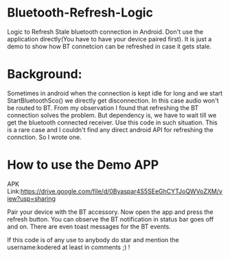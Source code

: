 # Bluetooth-Refresh-Logic
Logic to Refresh Stale bluetooth connection in Android.
Don't use the application directly(You have to have your device paired first). It is just a demo to show how BT connetcion can be refreshed in case it gets stale.

Background:
=============
Sometimes in android when the connection is kept idle for long and we start StartBluetoothSco() we directly get disconnection.
In this case audio won't be routed to BT. From my observation I found that refreshing the BT connection solves the problem.
But dependency is, we have to wait till we get the bluetooth connected receiver.
Use this code in such situation. This is a rare case and I couldn't find any direct android API for refreshing the connction. So I wrote one.


How to use the Demo APP
=============
APK Link:https://drive.google.com/file/d/0Byaspar4S5SEeGhCYTJoQWVoZXM/view?usp=sharing

Pair your device with the BT accessory.
Now open the app and press the refresh button.
You can observe the BT notification in status bar goes off and on. There are even toast messages for the BT events.

If this code is of any use to anybody do star and mention the username:kodered  at least in comments ;) !
